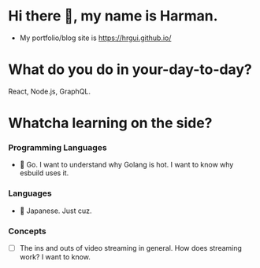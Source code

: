 # Hi there 👋, my name is Harman.

- My portfolio/blog site is https://hrgui.github.io/

# What do you do in your-day-to-day?

React, Node.js, GraphQL.

# Whatcha learning on the side?

### Programming Languages
- 🚧 Go. I want to understand why Golang is hot. I want to know why esbuild uses it.

### Languages
- 🚧 Japanese. Just cuz. 

### Concepts
- [ ] The ins and outs of video streaming in general. How does streaming work? I want to know.
